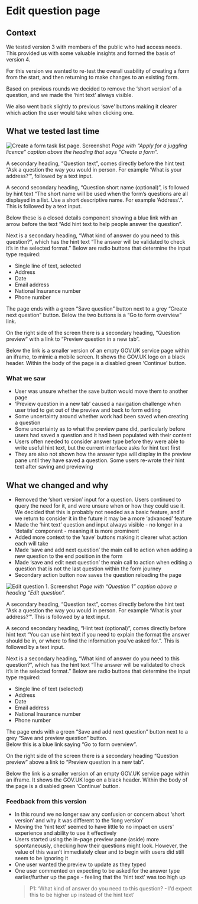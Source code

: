 # Edit question page

## Context

We tested version 3 with members of the public who had access needs. This provided us with some valuable insights and formed the basis of version 4. 

For this version we wanted to re-test the overall usability of creating a form from the start, and then returning to make changes to an existing form. 

Based on previous rounds we decided to remove the ‘short version’ of a question, and we made the ‘hint text’ always visible.  

We also went back slightly to previous ‘save’ buttons making it clearer which action the user would take when clicking one.  


## What we tested last time

![Create a form task list page. Screenshot](https://github.com/alphagov/forms/blob/main/design/prototype-version-6/screenshots/003-Create-a-form-Apply-for-a-juggling-licence.png)
*Page with “Apply for a juggling licence” caption above the heading that says “Create a form”.*

A secondary heading, “Question text”, comes directly before the hint text “Ask a question the way you would in person. For example ‘What is your address?’”, followed by a text input.

A second secondary heading, “Question short name (optional)”, is followed by hint text “The short name will be used when the form’s questions are all displayed in a list. Use a short descriptive name. For example ‘Address’.”. This is followed by a text input.

Below these is a closed details component showing a blue link with an arrow before the text “Add hint text to help people answer the question”.

Next is a secondary heading, “What kind of answer do you need to this question?”, which has the hint text “The answer will be validated to check it’s in the selected format.” Below are radio buttons that determine the input type required:

- Single line of text, selected
- Address
- Date
- Email address
- National Insurance number
- Phone number

The page ends with a green “Save question” button next to a grey “Create next question” button. Below the two buttons is a “Go to form overview” link.

<!-- describe side preview pane -->
On the right side of the screen there is a secondary heading, “Question preview” with a link to “Preview question in a new tab”.

Below the link is a smaller version of an empty GOV.UK service page within an iframe, to mimic a mobile screen. It shows the GOV.UK logo on a black header. Within the body of the page is a disabled green ‘Continue’ button.


### What we saw

- User was unsure whether the save button would move them to another page
- ‘Preview question in a new tab’ caused a navigation challenge when user tried to get out of the preview and back to form editing  
- Some uncertainty around whether work had been saved when creating a question  
- Some uncertainty as to what the preview pane did, particularly before users had saved a question and it had been populated with their content  
- Users often needed to consider answer type before they were able to write useful hint text, but the current interface asks for hint text first  
- They are also not shown how the answer type will display in the preview pane until they have saved a question. Some users re-wrote their hint text after saving and previewing  

## What we changed and why

- Removed the ‘short version’ input for a question. Users continued to query the need for it, and were unsure when or how they could use it. We decided that this is probably not needed as a basic feature, and if we return to consider it in the future it may be a more ‘advanced’ feature
- Made the ‘hint text’ question and input always visible - no longer in a ‘details’ component - meaning it is more prominent
- Added more context to the ‘save’ buttons making it clearer what action each will take
- Made ‘save and add next question’ the main call to action when adding a new question to the end position in the form
- Made ‘save and edit next question’ the main call to action when editing a question that is not the last question within the form journey
- Secondary action button now saves the question reloading the page

![Edit question 1. Screenshot](../screenshots/004-Edit-question-1.png)
*Page with “Question 1” caption above a heading “Edit question”.*

A secondary heading, “Question text”, comes directly before the hint text “Ask a question the way you would in person. For example ‘What is your address?’”. This is followed by a text input.

A second secondary heading, “Hint text (optional)”, comes directly before hint text “You can use hint text if you need to explain the format the answer should be in, or where to find the information you’ve asked for.”. This is followed by a text input.

Next is a secondary heading, “What kind of answer do you need to this question?”, which has the hint text “The answer will be validated to check it’s in the selected format.” Below are radio buttons that determine the input type required:

- Single line of text (selected)
- Address
- Date
- Email address
- National Insurance number
- Phone number

The page ends with a green “Save and add next question” button next to a grey “Save and preview question” button.  
Below this is a blue link saying “Go to form overview”.

<!-- describe side preview pane -->
On the right side of the screen there is a secondary heading “Question preview” above a link to “Preview question in a new tab”.

Below the link is a smaller version of an empty GOV.UK service page within an iframe. It shows the GOV.UK logo on a black header. Within the body of the page is a disabled green ‘Continue’ button.

### Feedback from this version

- In this round we no longer saw any confusion or concern about ‘short version’ and why it was different to the ‘long version’
- Moving the ‘hint text’ seemed to have little to no impact on users' experience and ability to use it effectively
- Users started using the in-page preview pane (aside) more spontaneously, checking how their questions might look. However, the value of this wasn’t immediately clear and to begin with users did still seem to be ignoring it 
- One user wanted the preview to update as they typed
- One user commented on expecting to be asked for the answer type earlier/further up the page - feeling that the ‘hint text’ was too high up
  > P1: ‘What kind of answer do you need to this question? - I’d expect this to be higher up instead of the hint text’
